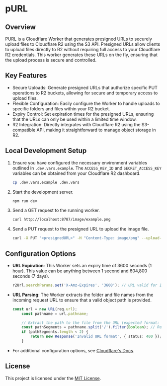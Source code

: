 # pURL

## Overview

PURL is a Cloudflare Worker that generates presigned URLs to securely upload files to Cloudflare R2 using the S3 API. Presigned URLs allow clients to upload files directly to R2 without requiring full access to your Cloudflare R2 credentials. This worker generates these URLs on the fly, ensuring that the upload process is secure and controlled.

## Key Features

- Secure Uploads: Generate presigned URLs that authorize specific PUT operations to R2 buckets, allowing for secure and temporary access to upload files.
- Flexible Configuration: Easily configure the Worker to handle uploads to specific folders and files within your R2 bucket.
- Expiry Control: Set expiration times for the presigned URLs, ensuring that the URLs can only be used within a limited time window.
- R2 Integration: Directly integrates with Cloudflare R2 using the S3-compatible API, making it straightforward to manage object storage in R2.

## Local Development Setup

1. Ensure you have configured the necessary environment variables outlined in `.dev.vars.example`. The `ACCESS_KEY_ID` and `SECRET_ACCESS_KEY` variables can be obtained from your Cloudflare R2 dashboard.

    ```bash
    cp .dev.vars.example .dev.vars
    ```
2. Start the development server.

    ```bash
    npm run dev
    ```

3. Send a GET request to the running worker.

    ```bash
    curl http://localhost:8787/image/example.png
    ```
4. Send a PUT request to the presigned URL to upload the image file.

    ```bash
    curl -X PUT "<presignedURL>" -H "Content-Type: image/png" --upload-file "/path/to/example.png"
    ```
## Configuration Options

- **URL Expiration**: This Worker sets an expiry time of 3600 seconds (1 hour). This value can be anything between 1 second and 604,800 seconds (7 days).
    ```ts
    r2Url.searchParams.set('X-Amz-Expires', '3600'); // URL valid for 1 hour
    ```

- **URL Parsing**: The Worker extracts the folder and file names from the incoming request URL to ensure that a valid object path is provided.
    ```ts
    const url = new URL(req.url);
		const pathname = url.pathname;

		// Extract the path to the file from the URL (expected format: url/path/to/upload/file)
		const pathSegments = pathname.split('/').filter(Boolean); // Remove empty segments
		if (pathSegments.length < 2) {
			return new Response('Invalid URL format', { status: 400 });
		}
    ```

- For additional configuration options, see [Cloudflare's Docs](https://developers.cloudflare.com/r2/api/s3/presigned-urls/).

## License

This project is licensed under the [MIT License](LICENSE).
